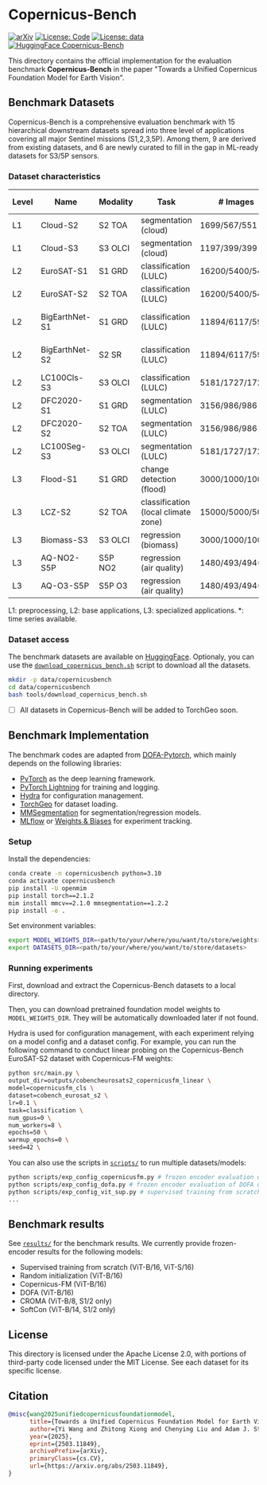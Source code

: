 # Copernicus-Bench

[![arXiv](https://img.shields.io/badge/arXiv-2503.11849-b31b1b.svg)](https://arxiv.org/abs/2503.11849)
[![License: Code](https://img.shields.io/badge/License--Code-Apache_2.0-blue.svg)](https://opensource.org/licenses/Apache-2.0)
[![License: data](https://img.shields.io/badge/License--Data-CC--BY--4.0-blue.svg)](https://creativecommons.org/licenses/by/4.0/)
[![HuggingFace Copernicus-Bench](https://img.shields.io/badge/Dataset-Copernicus--Bench-orange?logo=huggingface)](https://huggingface.co/wangyi111/Copernicus-Bench)

This directory contains the official implementation for the evaluation benchmark **Copernicus-Bench** in the paper "Towards a Unified Copernicus Foundation Model for Earth Vision".

## Benchmark Datasets

Copernicus-Bench is a comprehensive evaluation benchmark with 15 hierarchical downstream datasets spread into three level of applications covering all major Sentinel missions (S1,2,3,5P). Among them, 9 are derived from existing datasets, and 6 are newly curated to fill in the gap in ML-ready datasets for S3/5P sensors.

### Dataset characteristics

| Level | Name           | Modality | Task                                | # Images        | Image Size         | # Classes | Source                                                                               | License             |
|-------|----------------|----------|-------------------------------------|-----------------|--------------------|-----------|--------------------------------------------------------------------------------------|---------------------|
| L1    | Cloud-S2       | S2 TOA   | segmentation (cloud)                | 1699/567/551    | 512x512x13         | 4         | [CloudSEN12](https://huggingface.co/datasets/tacofoundation/cloudsen12)              | CC 0 1.0            |
| L1    | Cloud-S3       | S3 OLCI  | segmentation (cloud)                | 1197/399/399    | 256x256x21         | 5         | new                                                                                  | CC BY 4.0           |
| L2    | EuroSAT-S1     | S1 GRD   | classification (LULC)               | 16200/5400/5400 | 64x64x2            | 10        | [EuroSAT-SAR](https://huggingface.co/datasets/wangyi111/EuroSAT-SAR)                 | CC BY 4.0           |
| L2    | EuroSAT-S2     | S2 TOA   | classification (LULC)               | 16200/5400/5400 | 64x64x13           | 10        | [EuroSAT](https://github.com/phelber/EuroSAT)                                        | MIT                 |
| L2    | BigEarthNet-S1 | S1 GRD   | classification (LULC)               | 11894/6117/5991 | 120x120x12         | 19        | [BigEarthNet v2.0](https://bigearth.net/)                                            | CDLA-Permissive-1.0 |
| L2    | BigEarthNet-S2 | S2 SR    | classification (LULC)               | 11894/6117/5991 | 120x120x12         | 19        | [BigEarthNet v2.0](https://bigearth.net/)                                            | CDLA-Permissive-1.0 |
| L2    | LC100Cls-S3    | S3 OLCI  | classification (LULC)               | 5181/1727/1727* | 96x96x21           | 23        | new                                                                                  | CC BY 4.0           |
| L2    | DFC2020-S1     | S1 GRD   | segmentation (LULC)                 | 3156/986/986    | 256x256x13         | 10        | [DFC2020](https://ieee-dataport.org/competitions/2020-ieee-grss-data-fusion-contest) | CC BY 4.0           |
| L2    | DFC2020-S2     | S2 TOA   | segmentation (LULC)                 | 3156/986/986    | 256x256x13         | 10        | [DFC2020](https://ieee-dataport.org/competitions/2020-ieee-grss-data-fusion-contest) | CC BY 4.0           |
| L2    | LC100Seg-S3    | S3 OLCI  | segmentation (LULC)                 | 5181/1727/1727* | 96x96x21 (288x288) | 23        | new                                                                                  | CC BY 4.0           |
| L3    | Flood-S1       | S1 GRD   | change detection (flood)            | 3000/1000/1000  | 224x224x2          | 3         | [Kuro Siwo](https://github.com/Orion-AI-Lab/KuroSiwo)                                | MIT                 |
| L3    | LCZ-S2         | S2 TOA   | classification (local climate zone) | 15000/5000/5000 | 32x32x10           | 17        | [So2Sat LCZ42](https://github.com/zhu-xlab/So2Sat-LCZ42)                             | CC BY 4.0           |
| L3    | Biomass-S3     | S3 OLCI  | regression (biomass)                | 3000/1000/1000* | 96x96x21 (288x288) | 1         | new                                                                                  | CC BY 4.0           |
| L3    | AQ-NO2-S5P     | S5P NO2  | regression (air quality)            | 1480/493/494*   | 56x56x1            | 1         | new                                                                                  | CC BY 4.0           |
| L3    | AQ-O3-S5P      | S5P O3   | regression (air quality)            | 1480/493/494*   | 56x56x1            | 1         | new                                                                                  | CC BY 4.0           |

L1: preprocessing, L2: base applications, L3: specialized applications. *: time series available.

### Dataset access

The benchmark datasets are available on [HuggingFace](https://huggingface.co/datasets/wangyi111/Copernicus-Bench). Optionaly, you can use the [`download_copernicus_bench.sh`](tools/download_copernicus_bench.sh) script to download all the datasets.

```bash
mkdir -p data/copernicusbench
cd data/copernicusbench
bash tools/download_copernicus_bench.sh
```

- [ ] All datasets in Copernicus-Bench will be added to TorchGeo soon.

## Benchmark Implementation

The benchmark codes are adapted from [DOFA-Pytorch](https://github.com/xiong-zhitong/DOFA-pytorch), which mainly depends on the following libraries:

- [PyTorch](https://pytorch.org/) as the deep learning framework.
- [PyTorch Lightning](https://www.pytorchlightning.ai/) for training and logging.
- [Hydra](https://hydra.cc/) for configuration management.
- [TorchGeo](https://github.com/microsoft/torchgeo) for dataset loading.
- [MMSegmentation](https://github.com/open-mmlab/mmsegmentation) for segmentation/regression models.
- [MLflow](https://mlflow.org/) or [Weights & Biases](https://wandb.ai/) for experiment tracking.

### Setup

Install the dependencies:

```bash
conda create -n copernicusbench python=3.10
conda activate copernicusbench
pip install -U openmim
pip install torch==2.1.2
mim install mmcv==2.1.0 mmsegmentation==1.2.2
pip install -e .
```

Set environment variables:

```bash
export MODEL_WEIGHTS_DIR=<path/to/your/where/you/want/to/store/weights>
export DATASETS_DIR=<path/to/your/where/you/want/to/store/datasets>
```

### Running experiments

First, download and extract the Copernicus-Bench datasets to a local directory. 

Then, you can download pretrained foundation model weights to `MODEL_WEIGHTS_DIR`. They will be automatically downloaded later if not found.

Hydra is used for configuration management, with each experiment relying on a model config and a dataset config. For example, you can run the following command to conduct linear probing on the Copernicus-Bench EuroSAT-S2 dataset with Copernicus-FM weights:

```bash
python src/main.py \
output_dir=outputs/cobencheurosats2_copernicusfm_linear \
model=copernicusfm_cls \
dataset=cobench_eurosat_s2 \
lr=0.1 \
task=classification \
num_gpus=0 \
num_workers=8 \
epochs=50 \
warmup_epochs=0 \
seed=42 \
```

You can also use the scripts in [`scripts/`](scripts/) to run multiple datasets/models:

```bash
python scripts/exp_config_copernicusfm.py # frozen encoder evaluation of Copernicus-FM on the whole benchmark
python scripts/exp_config_dofa.py # frozen encoder evaluation of DOFA on the whole benchmark
python scripts/exp_config_vit_sup.py # supervised training from scratch for each dataset in the benchmark
...
```

## Benchmark results

See [`results/`](results/) for the benchmark results. We currently provide frozen-encoder results for the following models:

- Supervised training from scratch (ViT-B/16, ViT-S/16)
- Random initialization (ViT-B/16)
- Copernicus-FM (ViT-B/16)
- DOFA (ViT-B/16)
- CROMA (ViT-B/8, S1/2 only)
- SoftCon (ViT-B/14, S1/2 only)

## License

This directory is licensed under the Apache License 2.0, with portions of third-party code licensed under the MIT License. See each dataset for its specific license.

## Citation

```bibtex
@misc{wang2025unifiedcopernicusfoundationmodel,
      title={Towards a Unified Copernicus Foundation Model for Earth Vision}, 
      author={Yi Wang and Zhitong Xiong and Chenying Liu and Adam J. Stewart and Thomas Dujardin and Nikolaos Ioannis Bountos and Angelos Zavras and Franziska Gerken and Ioannis Papoutsis and Laura Leal-Taixé and Xiao Xiang Zhu},
      year={2025},
      eprint={2503.11849},
      archivePrefix={arXiv},
      primaryClass={cs.CV},
      url={https://arxiv.org/abs/2503.11849}, 
}
```

